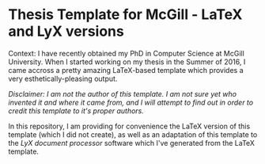# Thesis Template for McGill - LaTeX and LyX versions

Context: I have recently obtained my PhD in Computer Science at McGill University. When I started working on my thesis in the Summer of 2016, I came accross a pretty amazing LaTeX-based template which provides a very esthetically-pleasing output.

_Disclaimer: I am not the author of this template. I am not sure yet who invented it and where it came from, and I will attempt to find out in order to credit this template to it's proper authors._

In this repository, I am providing for convenience the LaTeX version of this template (which I did not create), as well as an adaptation of this template to the _LyX document processor_ software which I've generated from the LaTeX template.
